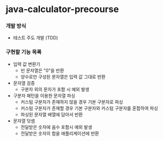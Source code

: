 # java-calculator-precourse

### 개발 방식
- 테스트 주도 개발 (TDD)

### 구현할 기능 목록
- 입력 값 변환기
  - 빈 문자열은 "0"을 반환
  - 양수로만 구성된 문자열은 입력 값 그대로 반환
- 문자열 검증
  - 구분자 외의 문자가 포함 시 예외 발생
- 구분자 패턴을 이용한 문자열 파싱
  - 커스텀 구분자가 존재하지 않을 경우 기본 구분자로 파싱
  - 커스텀 구분자가 존재할 경우 기본 구분자와 커스텀 구분자를 혼합하여 파싱
  - 파싱된 문자열 배열에 담아서 반환
- 문자열 덧셈
  - 전달받은 숫자에 음수 포함시 예외 발생 
  - 전달받은 숫자의 합을 애플리케이션에 반환